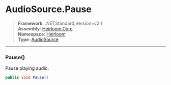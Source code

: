 # AudioSource.Pause

> **Framework**: .NETStandard,Version=v2.1  
> **Assembly**: [Heirloom.Core][0]  
> **Namespace**: [Heirloom][0]  
> **Type**: [AudioSource][1]  

--------------------------------------------------------------------------------

### Pause()

Pause playing audio.

```cs
public void Pause()
```

[0]: ..\Heirloom.Core.md
[1]: Heirloom.AudioSource.md
